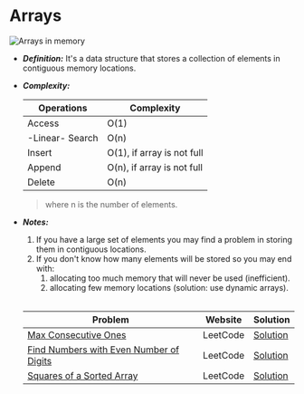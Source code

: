 # Arrays

![Arrays in memory](https://media.geeksforgeeks.org/wp-content/uploads/Arrays-1.png "Arrays in memory src:geeksforgeeks.com")
- ___Definition:___ It's a data structure that stores a collection of elements in contiguous memory locations.
- ___Complexity:___

	|Operations | Complexity|
	| ---      | ---       |
	| Access   | O(1)      |
	| -Linear- Search   | O(n) |
	| Insert   |   O(1), if array is not full |
	| Append   | O(n), if array is not full|
	| Delete   | O(n) | 

	> where n is the number of elements.

- ___Notes:___
	1. If you have a large set of elements you may find a problem in storing them in contiguous locations.
	2. If you don't know how many elements will be stored so you may end with:
		1. allocating too much memory that will never be used (inefficient).
		1. allocating few memory locations (solution: use dynamic arrays).
	<br/><br/>

	| Problem | Website | Solution| 
	| ---     |  ---    | ---     |
	|[Max Consecutive Ones](https://leetcode.com/problems/max-consecutive-ones)|LeetCode|[Solution](./Problems/Max_consecutive_ones.java)|
	|[Find Numbers with Even Number of Digits](https://leetcode.com/problems/find-numbers-with-even-number-of-digits)|LeetCode|[Solution](./Problems/Find_numbers_with_even_number_of_digits.java)|
	|[Squares of a Sorted Array](https://leetcode.com/problems/squares-of-a-sorted-array)|LeetCode|[Solution](./Problems/Squared_of_a_sorted_array.java)|